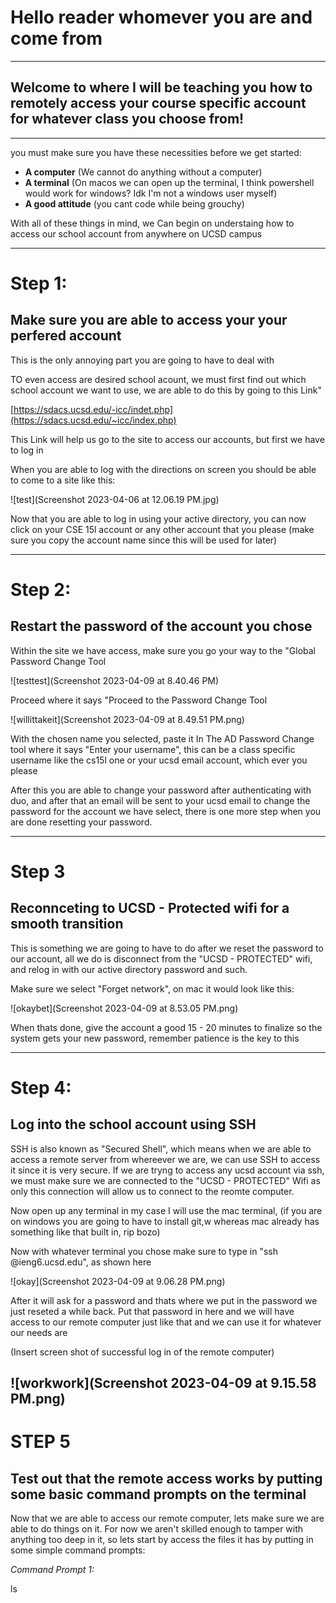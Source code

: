 # Hello reader whomever you are and come from
---
## Welcome to where I will be teaching you how to remotely access your course specific account for whatever class you choose from!
___
you must make sure you have these necessities before we get started:

* **A computer** (We cannot do anything without a computer)
* **A terminal** (On macos we can open up the terminal, I think powershell would work for windows? Idk I'm not a windows user myself)
* **A good attitude** (you cant code while being grouchy)

With all of these things in mind, we Can begin on understaing how to access our school account from anywhere on UCSD campus

___

# Step 1: 

## Make sure you are able to access your your perfered account
  This is the only annoying part you are going to have to deal with
  
  TO even access are desired school acount, we must first find out which school account we want to use, we are able to do this by going to this Link"
  
  [https://sdacs.ucsd.edu/-icc/indet.php](https://sdacs.ucsd.edu/~icc/index.php)
  
  This Link will help us go to the site to access our accounts, but first we have to log in
  
  When you are able to log with the directions on screen you should be able to come to a site like this: 
  
![test](Screenshot 2023-04-06 at 12.06.19 PM.jpg)

Now that you are able to log in using your active directory, you can now click on your CSE 15l account or any other account that you please (make sure you copy the account name since this will be used for later)

___

# Step 2: 

## Restart the password of the account you chose

Within the site we have access, make sure you go your way to the "Global Password Change Tool

![testtest](Screenshot 2023-04-09 at 8.40.46 PM)

Proceed where it says "Proceed to the Password Change Tool

![willittakeit](Screenshot 2023-04-09 at 8.49.51 PM.png)

With the chosen name you selected, paste it In The AD Password Change tool where it says "Enter your username", this can be a class specific username like the cs15l one or your ucsd email account, which ever you please

After this you are able to change your password after authenticating with duo, and after that an email will be sent to your ucsd email to change the password for the account we have select, there is one more step when you are done resetting your password.

___

# Step 3

## Reconnceting to UCSD - Protected wifi for a smooth transition

This is something we are going to have to do after we reset the password to our account, all we do is disconnect from the "UCSD - PROTECTED" wifi, and relog in with our active directory password and such.

Make sure we select "Forget network", on mac it would look like this:

![okaybet](Screenshot 2023-04-09 at 8.53.05 PM.png)

When thats done, give the account a good 15 - 20 minutes to finalize so the system gets your new password, remember patience is the key to this

---
# Step 4:

## Log into the school account using SSH

SSH is also known as "Secured Shell", which means when we are able to access a remote server from whereever we are, we can use SSH to access it since it is very secure. If we are tryng to access any ucsd account via ssh, we must make sure we are connected to the "UCSD - PROTECTED" Wifi as only this connection will allow us to connect to the reomte computer. 

Now open up any terminal in my case I will use the mac terminal, (if you are on windows you are going to have to install git,w whereas mac already has something like that built in, rip bozo)

Now with whatever terminal you chose make sure to type in "ssh <account name>@ieng6.ucsd.edu", as shown here

![okay](Screenshot 2023-04-09 at 9.06.28 PM.png)


After it will ask for a password and thats where we put in the password we just reseted a while back. Put that password in here and we will have access to our remote computer just like that and we can use it for whatever our needs are 

(Insert screen shot of successful log in of the remote computer)

![workwork](Screenshot 2023-04-09 at 9.15.58 PM.png)
---

# STEP 5 

## Test out that the remote access works by putting some basic command prompts on the terminal

Now that we are able to access our remote computer, lets make sure we are able to do things on it. For now we aren't skilled enough to tamper with anything too deep in it, so lets start by access the files it has by putting in some simple command prompts: 

*Command Prompt 1:*

  ls

